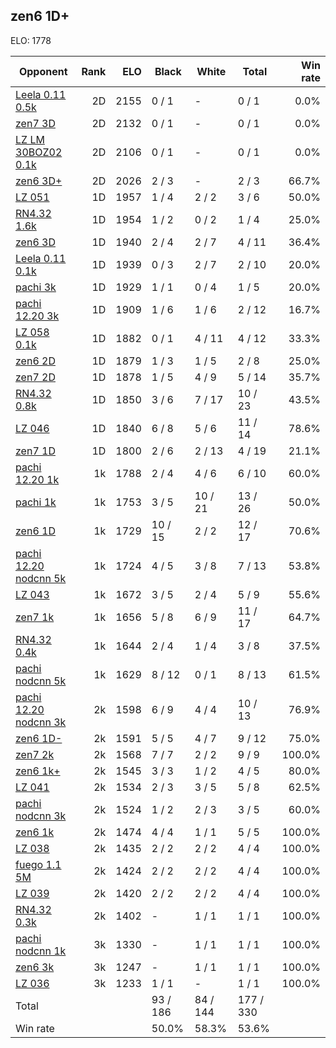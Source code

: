 ## zen6 1D+ ##

ELO: 1778

Opponent | Rank | ELO | Black | White | Total | Win rate
---------|-----:|----:|-------|-------|-------|-------:
[Leela 0.11 0.5k](Leela%200.11%200.5k.md) | 2D | 2155 | 0 / 1 | - | 0 / 1 | 0.0%
[zen7 3D](zen7%203D.md) | 2D | 2132 | 0 / 1 | - | 0 / 1 | 0.0%
[LZ LM 30BOZ02 0.1k](LZ%20LM%2030BOZ02%200.1k.md) | 2D | 2106 | 0 / 1 | - | 0 / 1 | 0.0%
[zen6 3D+](zen6%203D+.md) | 2D | 2026 | 2 / 3 | - | 2 / 3 | 66.7%
[LZ 051](LZ%20051.md) | 1D | 1957 | 1 / 4 | 2 / 2 | 3 / 6 | 50.0%
[RN4.32 1.6k](RN4.32%201.6k.md) | 1D | 1954 | 1 / 2 | 0 / 2 | 1 / 4 | 25.0%
[zen6 3D](zen6%203D.md) | 1D | 1940 | 2 / 4 | 2 / 7 | 4 / 11 | 36.4%
[Leela 0.11 0.1k](Leela%200.11%200.1k.md) | 1D | 1939 | 0 / 3 | 2 / 7 | 2 / 10 | 20.0%
[pachi 3k](pachi%203k.md) | 1D | 1929 | 1 / 1 | 0 / 4 | 1 / 5 | 20.0%
[pachi 12.20 3k](pachi%2012.20%203k.md) | 1D | 1909 | 1 / 6 | 1 / 6 | 2 / 12 | 16.7%
[LZ 058 0.1k](LZ%20058%200.1k.md) | 1D | 1882 | 0 / 1 | 4 / 11 | 4 / 12 | 33.3%
[zen6 2D](zen6%202D.md) | 1D | 1879 | 1 / 3 | 1 / 5 | 2 / 8 | 25.0%
[zen7 2D](zen7%202D.md) | 1D | 1878 | 1 / 5 | 4 / 9 | 5 / 14 | 35.7%
[RN4.32 0.8k](RN4.32%200.8k.md) | 1D | 1850 | 3 / 6 | 7 / 17 | 10 / 23 | 43.5%
[LZ 046](LZ%20046.md) | 1D | 1840 | 6 / 8 | 5 / 6 | 11 / 14 | 78.6%
[zen7 1D](zen7%201D.md) | 1D | 1800 | 2 / 6 | 2 / 13 | 4 / 19 | 21.1%
[pachi 12.20 1k](pachi%2012.20%201k.md) | 1k | 1788 | 2 / 4 | 4 / 6 | 6 / 10 | 60.0%
[pachi 1k](pachi%201k.md) | 1k | 1753 | 3 / 5 | 10 / 21 | 13 / 26 | 50.0%
[zen6 1D](zen6%201D.md) | 1k | 1729 | 10 / 15 | 2 / 2 | 12 / 17 | 70.6%
[pachi 12.20 nodcnn 5k](pachi%2012.20%20nodcnn%205k.md) | 1k | 1724 | 4 / 5 | 3 / 8 | 7 / 13 | 53.8%
[LZ 043](LZ%20043.md) | 1k | 1672 | 3 / 5 | 2 / 4 | 5 / 9 | 55.6%
[zen7 1k](zen7%201k.md) | 1k | 1656 | 5 / 8 | 6 / 9 | 11 / 17 | 64.7%
[RN4.32 0.4k](RN4.32%200.4k.md) | 1k | 1644 | 2 / 4 | 1 / 4 | 3 / 8 | 37.5%
[pachi nodcnn 5k](pachi%20nodcnn%205k.md) | 1k | 1629 | 8 / 12 | 0 / 1 | 8 / 13 | 61.5%
[pachi 12.20 nodcnn 3k](pachi%2012.20%20nodcnn%203k.md) | 2k | 1598 | 6 / 9 | 4 / 4 | 10 / 13 | 76.9%
[zen6 1D-](zen6%201D-.md) | 2k | 1591 | 5 / 5 | 4 / 7 | 9 / 12 | 75.0%
[zen7 2k](zen7%202k.md) | 2k | 1568 | 7 / 7 | 2 / 2 | 9 / 9 | 100.0%
[zen6 1k+](zen6%201k+.md) | 2k | 1545 | 3 / 3 | 1 / 2 | 4 / 5 | 80.0%
[LZ 041](LZ%20041.md) | 2k | 1534 | 2 / 3 | 3 / 5 | 5 / 8 | 62.5%
[pachi nodcnn 3k](pachi%20nodcnn%203k.md) | 2k | 1524 | 1 / 2 | 2 / 3 | 3 / 5 | 60.0%
[zen6 1k](zen6%201k.md) | 2k | 1474 | 4 / 4 | 1 / 1 | 5 / 5 | 100.0%
[LZ 038](LZ%20038.md) | 2k | 1435 | 2 / 2 | 2 / 2 | 4 / 4 | 100.0%
[fuego 1.1 5M](fuego%201.1%205M.md) | 2k | 1424 | 2 / 2 | 2 / 2 | 4 / 4 | 100.0%
[LZ 039](LZ%20039.md) | 2k | 1420 | 2 / 2 | 2 / 2 | 4 / 4 | 100.0%
[RN4.32 0.3k](RN4.32%200.3k.md) | 2k | 1402 | - | 1 / 1 | 1 / 1 | 100.0%
[pachi nodcnn 1k](pachi%20nodcnn%201k.md) | 3k | 1330 | - | 1 / 1 | 1 / 1 | 100.0%
[zen6 3k](zen6%203k.md) | 3k | 1247 | - | 1 / 1 | 1 / 1 | 100.0%
[LZ 036](LZ%20036.md) | 3k | 1233 | 1 / 1 | - | 1 / 1 | 100.0%
Total | | | 93 / 186 | 84 / 144 | 177 / 330 | 
Win rate| | | 50.0% | 58.3% | 53.6% | 
